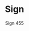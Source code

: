 ---
designer: Daniele Lo Scalzo Moscheri
description: "Sign%20armchair%20features%20a%20solid%20oak%20structure%20that%20defines%20its%20outline%20hosting%20a%20comfortable%20padded%20seat.%20The%20section%20of%20the%20frame%20and%20the%20backrest%20is%20linear%20and%20treated%20in%20detail.%20Characterised%20by%20minimalism%20and%20functionality%2C%20this%20chair%20stands%20out%20for%20its%20clean%20cut%20design.%0AAvailable%20in%20bleached%20oak%2C%20stained%20walnut%20or%20weng%E9%20or%20matt%20lacquered%20finishes."
image_primary: img/Sign_455_01_zoom.jpg
image_secondary: img/Sign_455_02_zoom.jpg
manufacturer: Pedrali
href: https://www.pedrali.it/en/products/catalog/Chair-SIGN-455/
subtitle: Sign 455
title: Sign
image_thumb: img/Sign_455_cover.jpg
tags: 
  - pedrali
  - chairs
category: chairs
slug: /manufacturers/pedrali/chairs/daniele-lo-scalzo-moscheri-sign
---